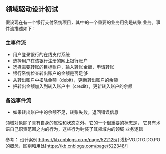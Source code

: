 ## 领域驱动设计初试

假设现在有一个银行支付系统项目，其中的一个重要的业务用例是转账
业务。事件流描述如下：

### 主事件流
- 用户登录银行的在线支付系统
- 选择用户在该银行注册的网上银行账户
- 选择需要转账的目标账户，输入转账金额，申请转账
- 银行系统检查转出账户的金额是否足够
- 从转出账户中扣除金额（debit），更新转出账户的余额
- 把转出金额加入到转入账户中（credit），更新转入账户的余额

### 备选事件流
- 如果转出账户中的余额不足，转账失败，返回错误信息

领域对象除了具有自身的属性和状态之外，它的一个很重要的标志是，
它具有术语自己职责范围之内的行为，这些行为封装了其领域内的领域
业务逻辑

参考：
设计案例[https://kb.cnblogs.com/page/522125/]
浅析VO.DTO.DO.PO的概念，区别和用处[https://kb.cnblogs.com/page/522348/]


